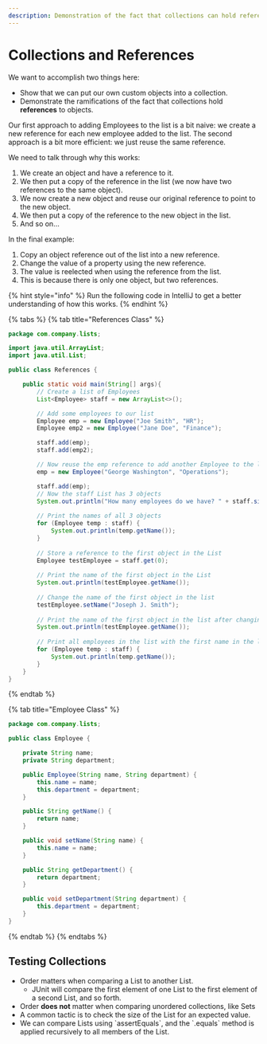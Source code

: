 ```yaml
---
description: Demonstration of the fact that collections can hold references to objects.
---
```


# Collections and References

We want to accomplish two things here: 

* Show that we can put our own custom objects into a collection.
* Demonstrate the ramifications of the fact that collections hold **references** to objects.

Our first approach to adding Employees to the list is a bit naive: we create a new reference for each new employee added to the list. The second approach is a bit more efficient: we just reuse the same reference.

We need to talk through why this works:

1. We create an object and have a reference to it.
2. We then put a copy of the reference in the list \(we now have two references to the same object\).
3. We now create a new object and reuse our original reference to point to the new object.
4. We then put a copy of the reference to the new object in the list.
5. And so on...

In the final example:

1. Copy an object reference out of the list into a new reference.
2. Change the value of a property using the new reference.
3. The value is reelected when using the reference from the list.
4. This is because there is only one object, but two references.

{% hint style="info" %}
Run the following code in IntelliJ to get a better understanding of how this works.
{% endhint %}

{% tabs %}
{% tab title="References Class" %}
```java
package com.company.lists;

import java.util.ArrayList;
import java.util.List;

public class References {

    public static void main(String[] args){
        // Create a list of Employees
        List<Employee> staff = new ArrayList<>();

        // Add some employees to our list
        Employee emp = new Employee("Joe Smith", "HR");
        Employee emp2 = new Employee("Jane Doe", "Finance");

        staff.add(emp);
        staff.add(emp2);

        // Now reuse the emp reference to add another Employee to the list
        emp = new Employee("George Washington", "Operations");

        staff.add(emp);
        // Now the staff List has 3 objects
        System.out.println("How many employees do we have? " + staff.size());
        
        // Print the names of all 3 objects  
        for (Employee temp : staff) {
            System.out.println(temp.getName());
        }
        
        // Store a reference to the first object in the List
        Employee testEmployee = staff.get(0);
        
        // Print the name of the first object in the List
        System.out.println(testEmployee.getName());
        
        // Change the name of the first object in the list
        testEmployee.setName("Joseph J. Smith");
        
        // Print the name of the first object in the list after changing it
        System.out.println(testEmployee.getName());
        
        // Print all employees in the list with the first name in the list changed
        for (Employee temp : staff) {
            System.out.println(temp.getName());
        }
    }
}
```
{% endtab %}

{% tab title="Employee Class" %}
```java
package com.company.lists;

public class Employee {

    private String name;
    private String department;

    public Employee(String name, String department) {
        this.name = name;
        this.department = department;
    }

    public String getName() {
        return name;
    }

    public void setName(String name) {
        this.name = name;
    }

    public String getDepartment() {
        return department;
    }

    public void setDepartment(String department) {
        this.department = department;
    }
}
```
{% endtab %}
{% endtabs %}

## Testing Collections

* Order matters when comparing a List to another List.
  * JUnit will compare the first element of one List to the first element of a second List, and so forth.
* Order **does not** matter when comparing unordered collections, like Sets
* A common tactic is to check the size of the List for an expected value.
* We can compare Lists using \`assertEquals\`, and the \`.equals\` method is applied recursively to all members of the List.

